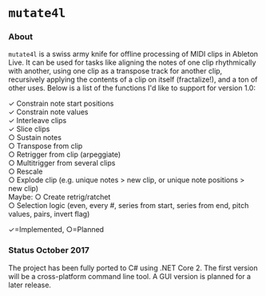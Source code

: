 # `mutate4l`

### About
`mutate4l` is a swiss army knife for offline processing of MIDI clips in Ableton Live. It can be used for tasks like aligning the notes of one clip rhythmically with another, using one clip as a transpose track for another clip, recursively applying the contents of a clip on itself (fractalize!), and a ton of other uses. Below is a list of the functions I'd like to support for version 1.0:

&#10003; Constrain note start positions<br>
&#10003; Constrain note values<br>
&#10003; Interleave clips<br>
&#10003; Slice clips<br>
&#9675; Sustain notes<br>
&#9675; Transpose from clip<br>
&#9675; Retrigger from clip (arpeggiate)<br>
&#9675; Multitrigger from several clips<br>
&#9675; Rescale<br>
&#9675; Explode clip (e.g. unique notes > new clip, or unique note positions > new clip)<br>
Maybe:
&#9675; Create retrig/ratchet<br>
&#9675; Selection logic (even, every #, series from start, series from end, pitch values, pairs, invert flag)<br>

&#10003;=Implemented, &#9675;=Planned

### Status October 2017
The project has been fully ported to C# using .NET Core 2. The first version will be a cross-platform command line tool. A GUI version is planned for a later release.

